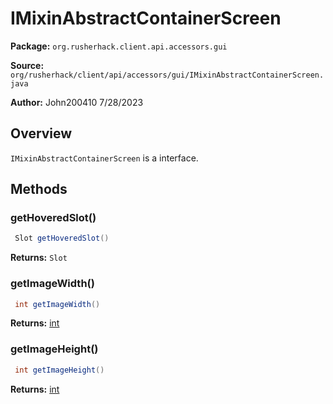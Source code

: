 # IMixinAbstractContainerScreen

**Package:** `org.rusherhack.client.api.accessors.gui`

**Source:** `org/rusherhack/client/api/accessors/gui/IMixinAbstractContainerScreen.java`

**Author:** John200410 7/28/2023



## Overview

`IMixinAbstractContainerScreen` is a interface.

## Methods

### getHoveredSlot()

```java
 Slot getHoveredSlot()
```

**Returns:** `Slot`

### getImageWidth()

```java
 int getImageWidth()
```

**Returns:** [int](https://docs.oracle.com/en/java/javase/21/docs/api/java.base/java/lang/Integer.html)

### getImageHeight()

```java
 int getImageHeight()
```

**Returns:** [int](https://docs.oracle.com/en/java/javase/21/docs/api/java.base/java/lang/Integer.html)

